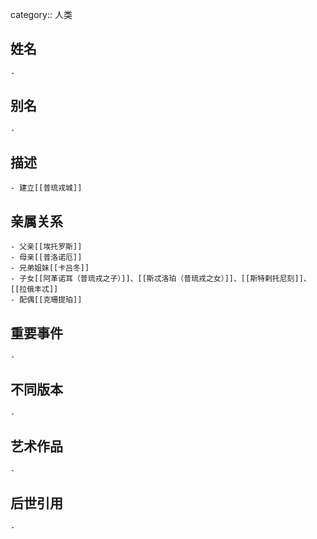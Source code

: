 category:: 人类
## 姓名
	-
## 别名
	-
## 描述
	- 建立[[普琉戎城]]
## 亲属关系
	- 父亲[[埃托罗斯]]
	- 母亲[[普洛诺厄]]
	- 兄弟姐妹[[卡吕冬]]
	- 子女[[阿革诺耳（普琉戎之子）]]、[[斯忒洛珀（普琉戎之女）]]、[[斯特剌托尼刻]]、[[拉俄丰忒]]
	- 配偶[[克珊提珀]]
## 重要事件
	-
## 不同版本
	-
## 艺术作品
	-
## 后世引用
	-
